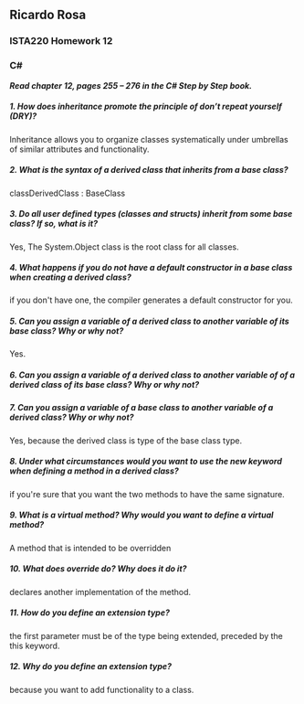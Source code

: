 ## Ricardo Rosa

### ISTA220 Homework 12

### C# 


***Read chapter 12, pages 255 – 276 in the C# Step by Step book.***


##### 1. How does inheritance promote the principle of don’t repeat yourself (DRY)?
Inheritance allows you to organize classes systematically under umbrellas of similar attributes and functionality.



##### 2. What is the syntax of a derived class that inherits from a base class?
classDerivedClass : BaseClass

##### 3. Do all user defined types (classes and structs) inherit from some base class? If so, what is it?
Yes, The System.Object class is the root class for all classes.

##### 4. What happens if you do not have a default constructor in a base class when creating a derived class?
if you don't have one, the compiler generates a default constructor for you.

##### 5. Can you assign a variable of a derived class to another variable of its base class? Why or why not?
Yes.

##### 6. Can you assign a variable of a derived class to another variable of of a derived class of its base class? Why or why not?


##### 7. Can you assign a variable of a base class to another variable of a derived class? Why or why not?
Yes, because the derived class is type of the base class type.

##### 8. Under what circumstances would you want to use the new keyword when defining a method in a derived class?
if you're sure that you want the two methods to have the same signature.

##### 9. What is a virtual method? Why would you want to define a virtual method?
A method that is intended to be overridden

##### 10. What does override do? Why does it do it?
declares another implementation of the method.

##### 11. How do you define an extension type?
the first parameter must be of the type being extended, preceded by the this keyword.##### 12. Why do you define an extension type?because you want to add functionality to a class.